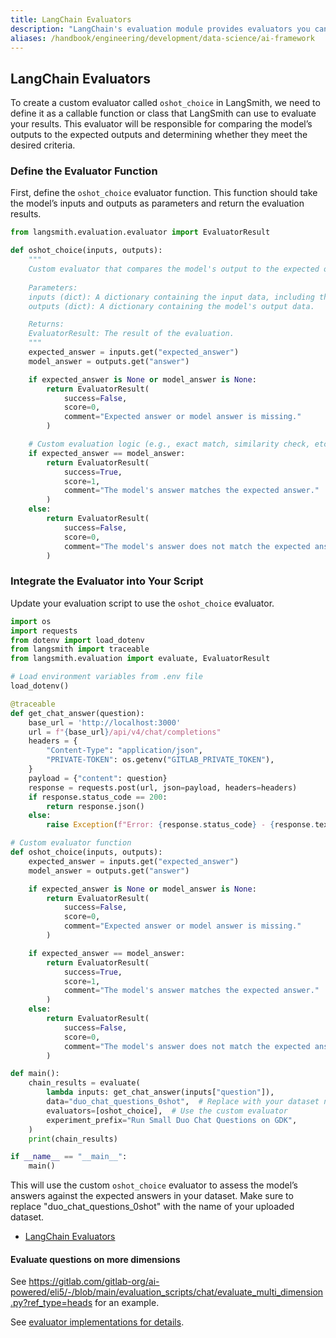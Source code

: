 ```yaml
---
title: LangChain Evaluators
description: "LangChain's evaluation module provides evaluators you can use as-is for common evaluation scenarios, or you can define custom ones."
aliases: /handbook/engineering/development/data-science/ai-framework
---
```


## LangChain Evaluators

To create a custom evaluator called `oshot_choice` in LangSmith, we need to define it as a callable function or class that LangSmith can use to evaluate your results. This evaluator will be responsible for comparing the model’s outputs to the expected outputs and determining whether they meet the desired criteria.

### Define the Evaluator Function

First, define the `oshot_choice` evaluator function. This function should take the model’s inputs and outputs as parameters and return the evaluation results.

```python
from langsmith.evaluation.evaluator import EvaluatorResult

def oshot_choice(inputs, outputs):
    """
    Custom evaluator that compares the model's output to the expected output.
    
    Parameters:
    inputs (dict): A dictionary containing the input data, including the expected answer.
    outputs (dict): A dictionary containing the model's output data.

    Returns:
    EvaluatorResult: The result of the evaluation.
    """
    expected_answer = inputs.get("expected_answer")
    model_answer = outputs.get("answer")

    if expected_answer is None or model_answer is None:
        return EvaluatorResult(
            success=False,
            score=0,
            comment="Expected answer or model answer is missing."
        )

    # Custom evaluation logic (e.g., exact match, similarity check, etc.)
    if expected_answer == model_answer:
        return EvaluatorResult(
            success=True,
            score=1,
            comment="The model's answer matches the expected answer."
        )
    else:
        return EvaluatorResult(
            success=False,
            score=0,
            comment="The model's answer does not match the expected answer."
        )
```

### Integrate the Evaluator into Your Script

Update your evaluation script to use the `oshot_choice` evaluator.

```python
import os
import requests
from dotenv import load_dotenv
from langsmith import traceable
from langsmith.evaluation import evaluate, EvaluatorResult

# Load environment variables from .env file
load_dotenv()

@traceable
def get_chat_answer(question):
    base_url = 'http://localhost:3000'
    url = f"{base_url}/api/v4/chat/completions"
    headers = {
        "Content-Type": "application/json",
        "PRIVATE-TOKEN": os.getenv("GITLAB_PRIVATE_TOKEN"),
    }
    payload = {"content": question}
    response = requests.post(url, json=payload, headers=headers)
    if response.status_code == 200:
        return response.json()
    else:
        raise Exception(f"Error: {response.status_code} - {response.text}")

# Custom evaluator function
def oshot_choice(inputs, outputs):
    expected_answer = inputs.get("expected_answer")
    model_answer = outputs.get("answer")

    if expected_answer is None or model_answer is None:
        return EvaluatorResult(
            success=False,
            score=0,
            comment="Expected answer or model answer is missing."
        )

    if expected_answer == model_answer:
        return EvaluatorResult(
            success=True,
            score=1,
            comment="The model's answer matches the expected answer."
        )
    else:
        return EvaluatorResult(
            success=False,
            score=0,
            comment="The model's answer does not match the expected answer."
        )

def main():
    chain_results = evaluate(
        lambda inputs: get_chat_answer(inputs["question"]),
        data="duo_chat_questions_0shot",  # Replace with your dataset name
        evaluators=[oshot_choice],  # Use the custom evaluator
        experiment_prefix="Run Small Duo Chat Questions on GDK",
    )
    print(chain_results)

if __name__ == "__main__":
    main()
```

This will use the custom `oshot_choice` evaluator to assess the model’s answers against the expected answers in your dataset. Make sure to replace "duo_chat_questions_0shot" with the name of your uploaded dataset.

- [LangChain Evaluators](https://docs.smith.langchain.com/reference/sdk_reference/langchain_evaluators)

#### Evaluate questions on more dimensions

See <https://gitlab.com/gitlab-org/ai-powered/eli5/-/blob/main/evaluation_scripts/chat/evaluate_multi_dimension.py?ref_type=heads> for an example.

See [evaluator implementations for details](https://docs.smith.langchain.com/old/evaluation/faq/evaluator-implementations).
